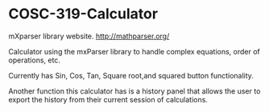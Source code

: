# COSC-319-Calculator
mXparser library website.
http://mathparser.org/

Calculator using the mxParser library to handle complex equations, order of operations, etc.

Currently has Sin, Cos, Tan, Square root,and squared button functionality.

Another function this calculator has is a history panel that allows the user to export the history from their current session of 
calculations.
